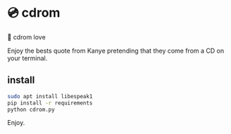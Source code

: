 # 💿 cdrom

🎵 cdrom love

Enjoy the bests quote from Kanye pretending that they come from a CD on your terminal.


## install

```bash
sudo apt install libespeak1
pip install -r requirements
python cdrom.py
```

Enjoy.
